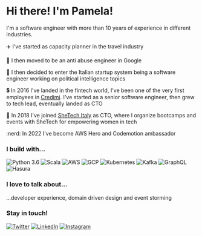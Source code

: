 # Hi there! I'm Pamela!

I'm a software engineer with more than 10 years of experience in different industries.

:airplane: I've started as capacity planner in the travel industry

:ghost: I then moved to be an anti abuse engineer in Google

:briefcase: I then decided to enter the Italian startup system being a software engineer working on political intelligence topics

:heavy_dollar_sign: In 2016 I've landed in the fintech world, I've been one of the very first employees in [Credimi](https://github.com/credimi). I've started as a senior software engineer, then grew to tech lead, eventually landed as CTO

:girl: In 2018 I've joined [SheTech Italy](https://github.com/shetechitaly) as CTO, where I organize bootcamps and events with SheTech for empowering women in tech

:nerd: In 2022 I've become AWS Hero and Codemotion ambassador

### I build with...

![Python 3.6](https://img.shields.io/badge/Python-FFD43B?style=for-the-badge&logo=python&logoColor=blue)
![Scala](https://img.shields.io/badge/Scala-DC322F?style=for-the-badge&logo=scala&logoColor=white)
![AWS](https://img.shields.io/badge/Amazon_AWS-FF9900?style=for-the-badge&logo=amazonaws&logoColor=white)
![GCP](	https://img.shields.io/badge/Google_Cloud-4285F4?style=for-the-badge&logo=google-cloud&logoColor=white)
![Kubernetes](https://img.shields.io/badge/kubernetes-326ce5.svg?&style=for-the-badge&logo=kubernetes&logoColor=white)
![Kafka](https://img.shields.io/badge/Apache_Kafka-231F20?style=for-the-badge&logo=apache-kafka&logoColor=white)
![GraphQL](https://img.shields.io/badge/GraphQl-E10098?style=for-the-badge&logo=graphql&logoColor=white)
![Hasura](https://img.shields.io/badge/Hasura-1EB4D4?style=for-the-badge&logo=hasura&logoColor=white)

### I love to talk about...
...developer experience, domain driven design and event storming

### Stay in touch!

[![Twitter](https://img.shields.io/badge/Twitter-1DA1F2?style=for-the-badge&logo=twitter&logoColor=white)](https://twitter.com/pamela_gotti)
[![LinkedIn](https://img.shields.io/badge/LinkedIn-0077B5?style=for-the-badge&logo=linkedin&logoColor=white)](https://linkedin.com/in/pamelagotti)
[![Instagram](https://img.shields.io/badge/Instagram-E4405F?style=for-the-badge&logo=instagram&logoColor=white)](https://instagram.com/gottipamela)
